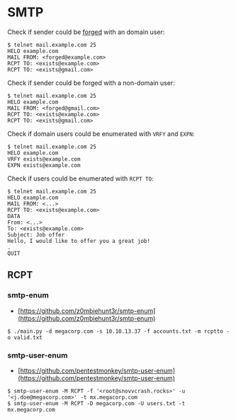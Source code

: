 # SMTP

Check if sender could be [forged](https://en.wikipedia.org/wiki/Callback_verification) with an domain user:

```
$ telnet mail.example.com 25
HELO example.com
MAIL FROM: <forged@example.com>
RCPT TO: <exists@example.com>
RCPT TO: <exists@gmail.com>
```

Check if sender could be forged with a non-domain user:

```
$ telnet mail.example.com 25
HELO example.com
MAIL FROM: <forged@gmail.com>
RCPT TO: <exists@example.com>
RCPT TO: <exists@gmail.com>
```

Check if domain users could be enumerated with `VRFY` and `EXPN`:

```
$ telnet mail.example.com 25
HELO example.com
VRFY exists@example.com
EXPN exists@example.com
```

Check if users could be enumerated with `RCPT TO`:

```
$ telnet mail.example.com 25
HELO example.com
MAIL FROM: <...>
RCPT TO: <exists@example.com>
DATA
From: <...>
To: <exists@example.com>
Subject: Job offer
Hello, I would like to offer you a great job!
.
QUIT
```




## RCPT



### smtp-enum

* [https://github.com/z0mbiehunt3r/smtp-enum](https://github.com/z0mbiehunt3r/smtp-enum)

```
$ ./main.py -d megacorp.com -s 10.10.13.37 -f accounts.txt -m rcptto -o valid.txt
```



### smtp-user-enum

* [https://github.com/pentestmonkey/smtp-user-enum](https://github.com/pentestmonkey/smtp-user-enum)

```
$ smtp-user-enum -M RCPT -f '<root@snovvcrash.rocks>' -u '<j.doe@megacorp.com>' -t mx.megacorp.com
$ smtp-user-enum -M RCPT -D megacorp.com -U users.txt -t mx.megacorp.com
```
